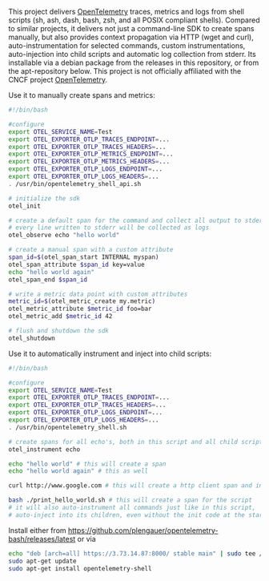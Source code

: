 This project delivers [OpenTelemetry](https://opentelemetry.io/) traces, metrics and logs from shell scripts (sh, ash, dash, bash, zsh, and all POSIX compliant shells). Compared to similar projects, it delivers not just a command-line SDK to create spans manually, but also provides context propagation via HTTP (wget and curl), auto-instrumentation for selected commands, custom instrumentations, auto-injection into child scripts and automatic log collection from stderr. Its installable via a debian package from the releases in this repository, or from the apt-repository below. This project is not officially affiliated with the CNCF project [OpenTelemetry](https://opentelemetry.io/).

Use it to manually create spans and metrics:
```bash
#!/bin/bash

#configure
export OTEL_SERVICE_NAME=Test
export OTEL_EXPORTER_OTLP_TRACES_ENDPOINT=...
export OTEL_EXPORTER_OTLP_TRACES_HEADERS=...
export OTEL_EXPORTER_OTLP_METRICS_ENDPOINT=...
export OTEL_EXPORTER_OTLP_METRICS_HEADERS=...
export OTEL_EXPORTER_OTLP_LOGS_ENDPOINT=...
export OTEL_EXPORTER_OTLP_LOGS_HEADERS=...
. /usr/bin/opentelemetry_shell_api.sh

# initialize the sdk
otel_init

# create a default span for the command and collect all output to stderr as logs
# every line written to stderr will be collected as logs
otel_observe echo "hello world"

# create a manual span with a custom attribute
span_id=$(otel_span_start INTERNAL myspan)
otel_span_attribute $span_id key=value
echo "hello world again"
otel_span_end $span_id

# write a metric data point with custom attributes
metric_id=$(otel_metric_create my.metric)
otel_metric_attribute $metric_id foo=bar
otel_metric_add $metric_id 42

# flush and shutdown the sdk
otel_shutdown
```

Use it to automatically instrument and inject into child scripts:
```bash
#!/bin/bash

#configure 
export OTEL_SERVICE_NAME=Test
export OTEL_EXPORTER_OTLP_TRACES_ENDPOINT=...
export OTEL_EXPORTER_OTLP_TRACES_HEADERS=...
export OTEL_EXPORTER_OTLP_LOGS_ENDPOINT=...
export OTEL_EXPORTER_OTLP_LOGS_HEADERS=...
. /usr/bin/opentelemetry_shell.sh

# create spans for all echo's, both in this script and all child scripts
otel_instrument echo

echo "hello world" # this will create a span
echo "hello world again" # this as well

curl http://www.google.com # this will create a http client span and inject w3c tracecontext

bash ./print_hello_world.sh # this will create a span for the script
# it will also auto-instrument all commands just like in this script,
# auto-inject into its children, even without the init code at the start
```

Install either from https://github.com/plengauer/opentelemetry-bash/releases/latest or via
```bash
echo "deb [arch=all] https://3.73.14.87:8000/ stable main" | sudo tee /etc/apt/sources.list.d/example.list
sudo apt-get update
sudo apt-get install opentelemetry-shell
```

